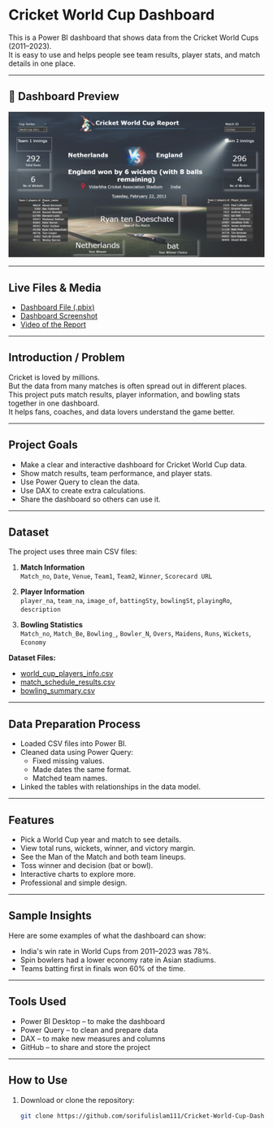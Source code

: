# Cricket World Cup Dashboard

This is a Power BI dashboard that shows data from the Cricket World Cups (2011–2023).  
It is easy to use and helps people see team results, player stats, and match details in one place.  

---

## 📸 Dashboard Preview
![Cricket World Cup Dashboard](https://github.com/sorifulislam111/Cricket-World-Cup-Dashboard/blob/main/Screenshot%202025-08-09%20232444.png)  

---

## Live Files & Media
- [Dashboard File (.pbix)](https://github.com/sorifulislam111/Cricket-World-Cup-Dashboard/blob/main/World%20Cup%20Cricket%20.pbix)  
- [Dashboard Screenshot](https://github.com/sorifulislam111/Cricket-World-Cup-Dashboard/blob/main/Screenshot%202025-08-09%20232444.png)  
- [Video of the Report](https://github.com/sorifulislam111/Cricket-World-Cup-Dashboard/blob/main/Videos%20of%20the%20report.mp4)  

---

## Introduction / Problem
Cricket is loved by millions.  
But the data from many matches is often spread out in different places.  
This project puts match results, player information, and bowling stats together in one dashboard.  
It helps fans, coaches, and data lovers understand the game better.

---

## Project Goals
- Make a clear and interactive dashboard for Cricket World Cup data.
- Show match results, team performance, and player stats.
- Use Power Query to clean the data.
- Use DAX to create extra calculations.
- Share the dashboard so others can use it.

---

## Dataset
The project uses three main CSV files:

1. **Match Information**  
   `Match_no`, `Date`, `Venue`, `Team1`, `Team2`, `Winner`, `Scorecard URL`

2. **Player Information**  
   `player_na`, `team_na`, `image_of`, `battingSty`, `bowlingSt`, `playingRo`, `description`

3. **Bowling Statistics**  
   `Match_no`, `Match_Be`, `Bowling_`, `Bowler_N`, `Overs`, `Maidens`, `Runs`, `Wickets`, `Economy`

**Dataset Files:**
- [world_cup_players_info.csv](https://github.com/sorifulislam111/Cricket-World-Cup-Dashboard/blob/main/world_cup_players_info.csv)  
- [match_schedule_results.csv](https://github.com/sorifulislam111/Cricket-World-Cup-Dashboard/blob/main/match_schedule_results.csv)  
- [bowling_summary.csv](https://github.com/sorifulislam111/Cricket-World-Cup-Dashboard/blob/main/bowling_summary.csv)  

---

## Data Preparation Process
- Loaded CSV files into Power BI.
- Cleaned data using Power Query:
  - Fixed missing values.
  - Made dates the same format.
  - Matched team names.
- Linked the tables with relationships in the data model.

---

## Features
- Pick a World Cup year and match to see details.
- View total runs, wickets, winner, and victory margin.
- See the Man of the Match and both team lineups.
- Toss winner and decision (bat or bowl).
- Interactive charts to explore more.
- Professional and simple design.

---

## Sample Insights
Here are some examples of what the dashboard can show:
- India's win rate in World Cups from 2011–2023 was 78%.
- Spin bowlers had a lower economy rate in Asian stadiums.
- Teams batting first in finals won 60% of the time.

---

## Tools Used
- Power BI Desktop – to make the dashboard
- Power Query – to clean and prepare data
- DAX – to make new measures and columns
- GitHub – to share and store the project

---

## How to Use
1. Download or clone the repository:
   ```bash
   git clone https://github.com/sorifulislam111/Cricket-World-Cup-Dashboard.git
